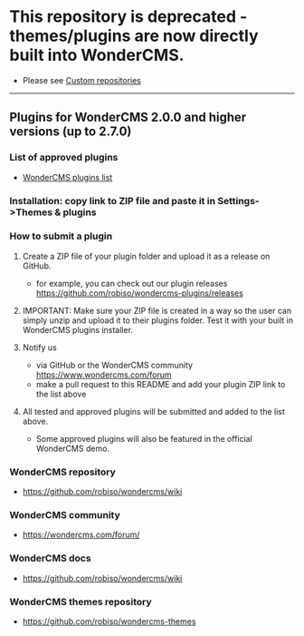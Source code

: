 # This repository is deprecated - themes/plugins are now directly built into WonderCMS.
- Please see [Custom repositories](https://github.com/robiso/wondercms/wiki/Custom-repositories)

------

## Plugins for WonderCMS 2.0.0 and higher versions (up to 2.7.0)

### List of approved plugins
- [WonderCMS plugins list](https://wondercms.com/plugins)

### Installation: copy link to ZIP file and paste it in Settings->Themes & plugins
 
### How to submit a plugin
1. Create a ZIP file of your plugin folder and upload it as a release on GitHub.
   - for example, you can check out our plugin releases https://github.com/robiso/wondercms-plugins/releases
   
2. IMPORTANT: Make sure your ZIP file is created in a way so the user can simply unzip and upload it to their plugins folder. Test it with your built in WonderCMS plugins installer.

3. Notify us
   - via GitHub or the WonderCMS community https://www.wondercms.com/forum
   - make a pull request to this README and add your plugin ZIP link to the list above

4. All tested and approved plugins will be submitted and added to the list above.
   - Some approved plugins will also be featured in the official WonderCMS demo.

### WonderCMS repository
- https://github.com/robiso/wondercms/wiki

### WonderCMS community
- https://wondercms.com/forum/

### WonderCMS docs
- https://github.com/robiso/wondercms/wiki

### WonderCMS themes repository
- https://github.com/robiso/wondercms-themes
